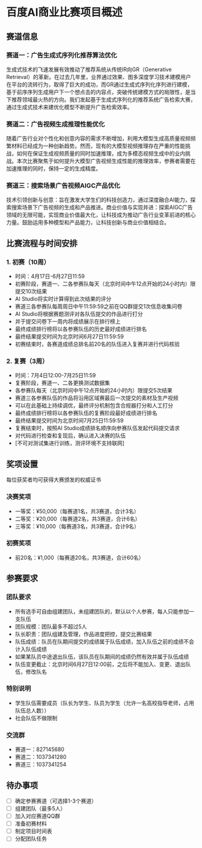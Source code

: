 # 百度AI商业比赛项目概述

## 赛道信息

### 赛道一：广告生成式序列化推荐算法优化
生成式技术的飞速发展有效推动了推荐系统从传统IR向GR（Generative Retrieval）的革新。在过去几年里，业界通过效果、图多深度学习技术建模用户在平台的流转行为，取得了巨大的成功，而GR通过生成式序列化序列进行建模，基于前序序列生成用户下一个想点击的内容点，突破传统建模方式的局限性，是当下推荐领域最火热的方向。我们发起基于生成式序列化的推荐系统广告检索大赛，通过生成式技术来建优化模型不断提升广告检索效率。

### 赛道二：广告视频生成推理性能优化
随着广告行业对个性化和创意内容的需求不断增加，利用大模型生成高质量视频频繁材料已经成为一种创新趋势。然而，现有的大模型视频推理存在严重的性能挑战，如何在保证生成视频质量的同时加速推理，成为多模态视频生成中的业内挑战。本次比赛聚焦于如何提升大模型广告视频生成性能的推理效率，参赛者需要在加速推理的同时，保持一定的生成精度。

### 赛道三：搜索场景广告视频AIGC产品优化
技术引领创新与创意：旨在激发大学生们的科技创造力，通过深度融合AI能力，探索搜索场景下广告视频的生成和产品推进。商业价值与实现并进：探索AIGC广告领域的无限可能，实现商业价值最大化，让科技成为推动广告行业变革前进的核心力量。鼓励运用多种模型和产品能力，让科技创新与商业价值相结合。

## 比赛流程与时间安排

### 1. 初赛（10周）
- 时间：4月17日-6月27日11:59
- 初赛阶段，赛道一、二各参赛队每天（北京时间中午12点开始的24小时内）限提交10次结果
- AI Studio将实时计算得到此次结果的评分
- 赛道三各参赛队每周周日中午11:59:59之前在QQ群提交1次信息收集问卷
- AI Studio将根据赛题测评对各队伍提交的作品进行打分
- 并于提交问卷下一周内将成绩展示在排行榜上
- 最终成绩排行榜将以各参赛队伍的历史最好成绩进行排名
- 最终结果提交时间为北京时间6月27日11:59:59
- 初赛结束时，各赛道成绩总排名前20名的队伍进入复赛并进行代码核验

### 2. 复赛（3周）
- 时间：7月4日12:00-7月25日11:59
- 复赛阶段，赛道一、二各更换测试数据集
- 各参赛队每天（北京时间中午12点开始的24小时内）限提交5次结果
- 赛道三各参赛队伍的作品将沿用区域赛最后一次提交的素材及生产视频
- 可以在此基础上持续调优，最终评分机制包含合规器打分和人工打分
- 最终成绩排行榜将以各参赛队伍的复赛阶段最好成绩进行排名
- 最终结果提交时间为北京时间7月25日11:59:59
- 复赛结束时，按照AI Studio成绩排名顺序向参赛队伍发起代码提交请求
- 对代码进行检查和复现后，确认进入决赛的队伍
- [不可对测试集进行训练，测评环境不支持联网]

## 奖项设置
每位获奖者均可获得大赛颁发的权威证书

### 决赛奖项
- 一等奖：¥50,000（每赛道1名，共3赛道，合计3名）
- 二等奖：¥20,000（每赛道2名，共3赛道，合计6名）
- 三等奖：¥10,000（每赛道3名，共3赛道，合计9名）

### 初赛奖项
- 前20名：¥1,000（每赛道20名，共3赛道，合计60名）

## 参赛要求

### 团队要求
- 所有选手可自由组建团队，未组建团队的，默认以个人参赛，每人只能参加一支队伍
- 团队规模：团队最多不超过5人
- 队长职责：团队组建及管理，作品进度把控，提交比赛结果
- 队伍成绩：队员在队期间提交的成绩属于队伍成绩，加入队伍之前的成绩不会计入队伍成绩
- 如果某队员中途退出队伍，该队员在队期间的成绩仍然有效并属于队伍成绩
- 队伍变更截止：北京时间6月27日12:00前，之后将不能加入、变更、退出队伍，修改队名

### 特别说明
- 学生队伍需要成员（队长为学生、队员为学生（允许一名高校指导老师，占用队伍总人数））
- 社会队伍不做限制

### 交流群
- 赛道一：827145680
- 赛道二：1037341280
- 赛道三：1037341254

## 待办事项
- [ ] 确定参赛赛道（可选择1-3个赛道）
- [ ] 组建团队（最多5人）
- [ ] 加入对应赛道QQ群
- [ ] 准备初赛材料
- [ ] 制定项目时间表
- [ ] 分配团队任务 